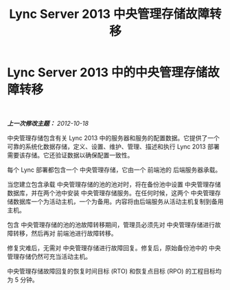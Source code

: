 ﻿---
title: Lync Server 2013 中央管理存储故障转移
TOCTitle: 中央管理存储故障转移
ms:assetid: f464d715-68a4-462c-9584-00f41ab10db0
ms:mtpsurl: https://technet.microsoft.com/zh-cn/library/JJ205376(v=OCS.15)
ms:contentKeyID: 49314740
ms.date: 05/19/2016
mtps_version: v=OCS.15
ms.translationtype: HT
---

# Lync Server 2013 中的中央管理存储故障转移

 

_**上一次修改主题：** 2012-10-18_

中央管理存储包含有关 Lync 2013 中的服务器和服务的配置数据。它提供了一个可靠的系统化数据存储，定义、设置、维护、管理、描述和执行 Lync 2013 部署需要该存储。它还验证数据以确保配置一致性。

每个 Lync 部署都包含一个 中央管理存储，它由一个 前端池的 后端服务器承载。

当您建立包含承载 中央管理存储的池的池对时，将在备份池中设置 中央管理存储数据库，并在两个池中安装 中央管理存储服务。在任何时候，这两个 中央管理存储数据库一个为活动主机，一个为备用。内容将由后端服务从活动主机复制到备用主机。

包含 中央管理存储的池的池故障转移期间，管理员必须先对 中央管理存储进行故障转移，然后再对 前端池进行故障转移。

修复灾难后，无需对 中央管理存储进行故障回复。修复后，原始备份池中的 中央管理存储仍然可充当活动主机。

中央管理存储故障回复的恢复时间目标 (RTO) 和恢复点目标 (RPO) 的工程目标均为 5 分钟。

